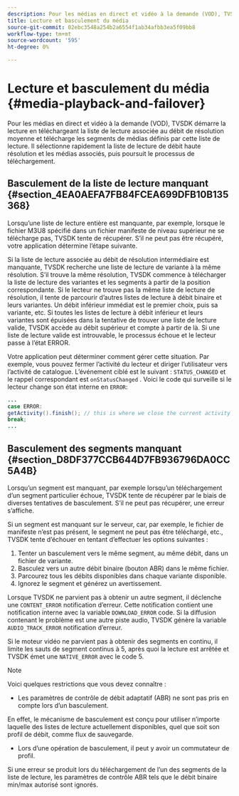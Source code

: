 ```yaml
---
description: Pour les médias en direct et vidéo à la demande (VOD), TVSDK démarre la lecture en téléchargeant la liste de lecture associée au débit de résolution moyenne et télécharge les segments de médias définis par cette liste de lecture. Il sélectionne rapidement la liste de lecture de débit haute résolution et les médias associés, puis poursuit le processus de téléchargement.
title: Lecture et basculement du média
source-git-commit: 02ebc3548a254b2a6554f1ab34afbb3ea5f09bb8
workflow-type: tm+mt
source-wordcount: '595'
ht-degree: 0%

---
```


# Lecture et basculement du média {#media-playback-and-failover}

Pour les médias en direct et vidéo à la demande (VOD), TVSDK démarre la lecture en téléchargeant la liste de lecture associée au débit de résolution moyenne et télécharge les segments de médias définis par cette liste de lecture. Il sélectionne rapidement la liste de lecture de débit haute résolution et les médias associés, puis poursuit le processus de téléchargement.

## Basculement de la liste de lecture manquant {#section_4EA0AEFA7FB84FCEA699DFB10B135368}

Lorsqu’une liste de lecture entière est manquante, par exemple, lorsque le fichier M3U8 spécifié dans un fichier manifeste de niveau supérieur ne se télécharge pas, TVSDK tente de récupérer. S’il ne peut pas être récupéré, votre application détermine l’étape suivante.

Si la liste de lecture associée au débit de résolution intermédiaire est manquante, TVSDK recherche une liste de lecture de variante à la même résolution. S’il trouve la même résolution, TVSDK commence à télécharger la liste de lecture des variantes et les segments à partir de la position correspondante. Si le lecteur ne trouve pas la même liste de lecture de résolution, il tente de parcourir d’autres listes de lecture à débit binaire et leurs variantes. Un débit inférieur immédiat est le premier choix, puis sa variante, etc. Si toutes les listes de lecture à débit inférieur et leurs variantes sont épuisées dans la tentative de trouver une liste de lecture valide, TVSDK accède au débit supérieur et compte à partir de là. Si une liste de lecture valide est introuvable, le processus échoue et le lecteur passe à l’état ERROR.

Votre application peut déterminer comment gérer cette situation. Par exemple, vous pouvez fermer l’activité du lecteur et diriger l’utilisateur vers l’activité de catalogue. L’événement ciblé est le suivant : `STATUS_CHANGED` et le rappel correspondant est `onStatusChanged` . Voici le code qui surveille si le lecteur change son état interne en `ERROR`:

```java
... 
case ERROR: 
getActivity().finish(); // this is where we close the current activity (the Player activity) 
break; 
...
```

## Basculement des segments manquant {#section_D8DF377CCB644D7FB936796DA0CC5A4B}

Lorsqu’un segment est manquant, par exemple lorsqu’un téléchargement d’un segment particulier échoue, TVSDK tente de récupérer par le biais de diverses tentatives de basculement. S’il ne peut pas récupérer, une erreur s’affiche.

Si un segment est manquant sur le serveur, car, par exemple, le fichier de manifeste n’est pas présent, le segment ne peut pas être téléchargé, etc., TVSDK tente d’échouer en tentant d’effectuer les options suivantes :

1. Tenter un basculement vers le même segment, au même débit, dans un fichier de variante.
1. Basculez vers un autre débit binaire (bouton ABR) dans le même fichier.
1. Parcourez tous les débits disponibles dans chaque variante disponible.
1. Ignorez le segment et générez un avertissement.

Lorsque TVSDK ne parvient pas à obtenir un autre segment, il déclenche une `CONTENT_ERROR` notification d’erreur. Cette notification contient une notification interne avec la variable `DOWNLOAD_ERROR` code. Si la diffusion contenant le problème est une autre piste audio, TVSDK génère la variable `AUDIO_TRACK_ERROR` notification d’erreur.

Si le moteur vidéo ne parvient pas à obtenir des segments en continu, il limite les sauts de segment continus à 5, après quoi la lecture est arrêtée et TVSDK émet une `NATIVE_ERROR` avec le code 5.

>[!NOTE]
>
>Voici quelques restrictions que vous devez connaître :
>
>* Les paramètres de contrôle de débit adaptatif (ABR) ne sont pas pris en compte lors d’un basculement.
>
>  En effet, le mécanisme de basculement est conçu pour utiliser n’importe laquelle des listes de lecture actuellement disponibles, quel que soit son profil de débit, comme flux de sauvegarde.
>* Lors d’une opération de basculement, il peut y avoir un commutateur de profil.
>
>  Si une erreur se produit lors du téléchargement de l’un des segments de la liste de lecture, les paramètres de contrôle ABR tels que le débit binaire min/max autorisé sont ignorés.
>
